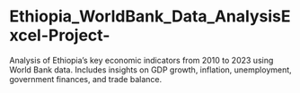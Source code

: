 # Ethiopia_WorldBank_Data_AnalysisExcel-Project-
Analysis of Ethiopia’s key economic indicators from 2010 to 2023 using World Bank data. Includes insights on GDP growth, inflation, unemployment, government finances, and trade balance.
